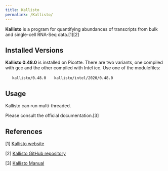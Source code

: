 ```yaml
---
title: Kallisto
permalink: /Kallisto/
---
```


**Kallisto** is a program for quantifying abundances of transcripts from
bulk and single-cell RNA-Seq data.[1][2]

Installed Versions
------------------

**Kallisto 0.48.0** is installed on Picotte. There are two variants, one
compiled with gcc and the other compiled with Intel icc. Use one of the
modulefiles:

`   kallisto/0.48.0`
`   kallisto/intel/2020/0.48.0`

Usage
-----

Kallisto can run multi-threaded.

Please consult the official documentation.[3]

References
----------

<references/>

[1] [Kallisto website](https://pachterlab.github.io/kallisto/about)

[2] [Kallisto GitHub repository](https://github.com/pachterlab/kallisto)

[3] [Kallisto Manual](https://pachterlab.github.io/kallisto/manual.html)